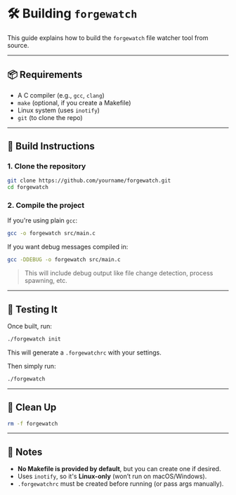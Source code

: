 # 🛠️ Building `forgewatch`

This guide explains how to build the `forgewatch` file watcher tool from source.

---

## 📦 Requirements

- A C compiler (e.g., `gcc`, `clang`)
- `make` (optional, if you create a Makefile)
- Linux system (uses `inotify`)
- `git` (to clone the repo)

---

## 🔧 Build Instructions

### 1. Clone the repository

```sh
git clone https://github.com/yourname/forgewatch.git
cd forgewatch
````

### 2. Compile the project

If you're using plain `gcc`:

```sh
gcc -o forgewatch src/main.c
```

If you want debug messages compiled in:

```sh
gcc -DDEBUG -o forgewatch src/main.c
```

> This will include debug output like file change detection, process spawning, etc.

---

## 🧪 Testing It

Once built, run:

```sh
./forgewatch init
```

This will generate a `.forgewatchrc` with your settings.

Then simply run:

```sh
./forgewatch
```

---

## 🧼 Clean Up

```sh
rm -f forgewatch
```

---

## 📝 Notes

* **No Makefile is provided by default**, but you can create one if desired.
* Uses `inotify`, so it's **Linux-only** (won’t run on macOS/Windows).
* `.forgewatchrc` must be created before running (or pass args manually).
